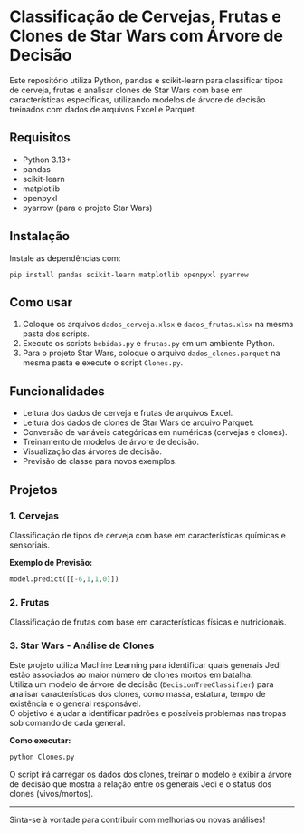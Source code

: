 # Classificação de Cervejas, Frutas e Clones de Star Wars com Árvore de Decisão

Este repositório utiliza Python, pandas e scikit-learn para classificar tipos de cerveja, frutas e analisar clones de Star Wars com base em características específicas, utilizando modelos de árvore de decisão treinados com dados de arquivos Excel e Parquet.

## Requisitos

- Python 3.13+
- pandas
- scikit-learn
- matplotlib
- openpyxl
- pyarrow (para o projeto Star Wars)

## Instalação

Instale as dependências com:

```
pip install pandas scikit-learn matplotlib openpyxl pyarrow
```

## Como usar

1. Coloque os arquivos `dados_cerveja.xlsx` e `dados_frutas.xlsx` na mesma pasta dos scripts.
2. Execute os scripts `bebidas.py` e `frutas.py` em um ambiente Python.
3. Para o projeto Star Wars, coloque o arquivo `dados_clones.parquet` na mesma pasta e execute o script `Clones.py`.

## Funcionalidades

- Leitura dos dados de cerveja e frutas de arquivos Excel.
- Leitura dos dados de clones de Star Wars de arquivo Parquet.
- Conversão de variáveis categóricas em numéricas (cervejas e clones).
- Treinamento de modelos de árvore de decisão.
- Visualização das árvores de decisão.
- Previsão de classe para novos exemplos.

## Projetos

### 1. Cervejas

Classificação de tipos de cerveja com base em características químicas e sensoriais.

**Exemplo de Previsão:**
```python
model.predict([[-6,1,1,0]])
```

### 2. Frutas

Classificação de frutas com base em características físicas e nutricionais.

### 3. Star Wars - Análise de Clones

Este projeto utiliza Machine Learning para identificar quais generais Jedi estão associados ao maior número de clones mortos em batalha.  
Utiliza um modelo de árvore de decisão (`DecisionTreeClassifier`) para analisar características dos clones, como massa, estatura, tempo de existência e o general responsável.  
O objetivo é ajudar a identificar padrões e possíveis problemas nas tropas sob comando de cada general.

**Como executar:**
```bash
python Clones.py
```

O script irá carregar os dados dos clones, treinar o modelo e exibir a árvore de decisão que mostra a relação entre os generais Jedi e o status dos clones (vivos/mortos).

---

Sinta-se à vontade para contribuir com melhorias ou novas análises!
